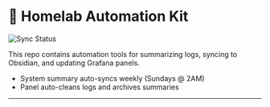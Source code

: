 # 🧰 Homelab Automation Kit

![Sync Status](https://img.shields.io/badge/System%20Summary-Pending-lightgrey?style=flat-square)

This repo contains automation tools for summarizing logs, syncing to Obsidian, and updating Grafana panels.

* System summary auto-syncs weekly (Sundays @ 2AM)
* Panel auto-cleans logs and archives summaries

---
